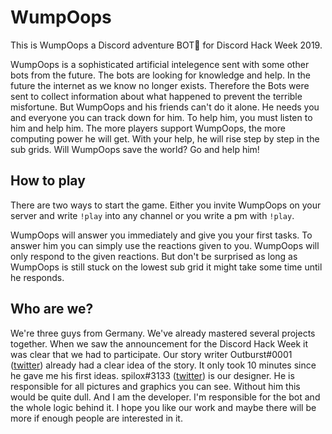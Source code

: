 # WumpOops
This is WumpOops a Discord adventure BOT🤖 for Discord Hack Week 2019.

WumpOops is a sophisticated artificial intelegence sent with some other bots from the future. The bots are looking for knowledge and help. In the future the internet as we know no longer exists. Therefore the Bots were sent to collect information about what happened to prevent the terrible misfortune. But WumpOops and his friends can't do it alone. He needs you and everyone you can track down for him. To help him, you must listen to him and help him. The more players support WumpOops, the more computing power he will get. With your help, he will rise step by step in the sub grids. Will WumpOops save the world? Go and help him!

## How to play
There are two ways to start the game. Either you invite WumpOops on your server and write `!play` into any channel or you write a pm with `!play`.

WumpOops will answer you immediately and give you your first tasks. To answer him you can simply use the reactions given to you. WumpOops will only respond to the given reactions. But don't be surprised as long as WumpOops is still stuck on the lowest sub grid it might take some time until he responds.

## Who are we?
We're three guys from Germany. We've already mastered several projects together. When we saw the announcement for the Discord Hack Week it was clear that we had to participate. Our story writer Outburst#0001 ([twitter](https://twitter.com/Outburst3000)) already had a clear idea of the story. It only took 10 minutes since he gave me his first ideas. spilox#3133 ([twitter](https://twitter.com/spilox)) is our designer. He is responsible for all pictures and graphics you can see. Without him this would be quite dull. And I am the developer. I'm responsible for the bot and the whole logic behind it. I hope you like our work and maybe there will be more if enough people are interested in it.
